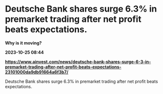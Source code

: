 # Deutsche Bank shares surge 6.3% in premarket trading after net profit beats expectations.
**Why is it moving?**

**2023-10-25 08:44**

**https://www.ainvest.com/news/deutsche-bank-shares-surge-6-3-in-premarket-trading-after-net-profit-beats-expectations-23101000da9db91664a6f3b7/**

Deutsche Bank shares surge 6.3% in premarket trading after net profit beats expectations.